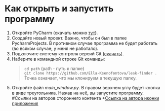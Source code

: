 # Как открыть и запустить программу
1. Откройте PyCharm (скачать можно  [тут](https://www.jetbrains.com/ru-ru/edu-products/download/other-PCE.html)).
2. Создайте новый проект. Важно, чтобы он был в папке PycharmProjects. В противном случае программа не будет работать (во всяком случае, у меня не работало).
3. Подключите систему контроля версий Git ([скачать](https://git-scm.com/)).
4. Наберите в командной строке Git команды:
    >`cd path` (path - путь к папке)<br />
    >`git clone https://github.com/Ella-Ksenofontova/leak-finder .` Точка означает, что мы клонируем в текущую папку.
5. Откройте файл *main_window.py*. В правом верхнем углу будет кнопка в виде треугольника. Нажав на неё, вы запустите программу.
#Ссылки на авторов стороннего контента
+[Ссылка на автора иконки приложения](https://www.flaticon.com/authors/freepik)
